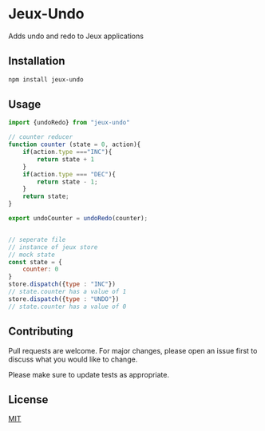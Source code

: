 # Jeux-Undo

Adds undo and redo to Jeux applications

## Installation


```bash
npm install jeux-undo
```

## Usage

```javascript
import {undoRedo} from "jeux-undo"

// counter reducer
function counter (state = 0, action){
    if(action.type ==="INC"){
        return state + 1
    }
    if(action.type === "DEC"){
        return state - 1;
    }
    return state;
}

export undoCounter = undoRedo(counter);


// seperate file
// instance of jeux store
// mock state
const state = {
    counter: 0
}
store.dispatch({type : "INC"})
// state.counter has a value of 1
store.dispatch({type : "UNDO"})
// state.counter has a value of 0

```

## Contributing
Pull requests are welcome. For major changes, please open an issue first to discuss what you would like to change.

Please make sure to update tests as appropriate.

## License
[MIT](https://choosealicense.com/licenses/mit/)